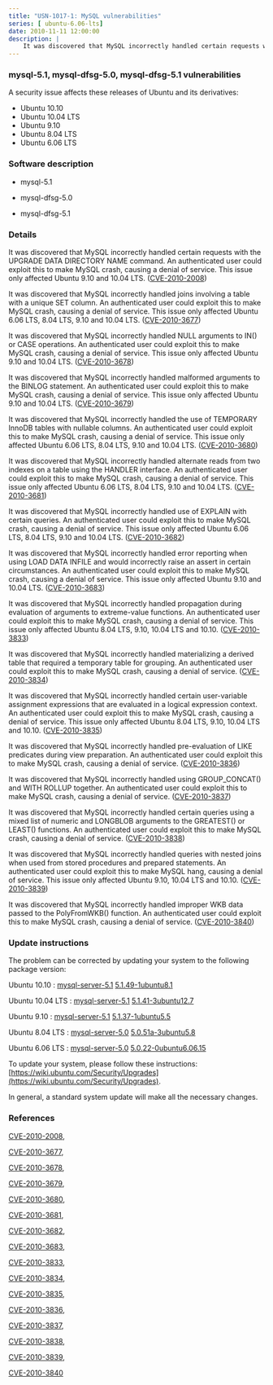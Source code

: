 ```yaml
---
title: "USN-1017-1: MySQL vulnerabilities"
series: [ ubuntu-6.06-lts]
date: 2010-11-11 12:00:00
description: |
    It was discovered that MySQL incorrectly handled certain requests with the UPGRADE DATA DIRECTORY NAME command. An authenticated user could exploit this to make MySQL crash, causing a denial of service. This issue only affected Ubuntu 9.10 and 10.04 LTS. ([CVE-2010-2008](http://people.ubuntu.com/~ubuntu-security/cve/CVE-2010-2008))
--- 
```

 
### mysql-5.1, mysql-dfsg-5.0, mysql-dfsg-5.1 vulnerabilities

A security issue affects these releases of Ubuntu and its derivatives:

* Ubuntu 10.10
* Ubuntu 10.04 LTS
* Ubuntu 9.10
* Ubuntu 8.04 LTS
* Ubuntu 6.06 LTS

### Software description

* mysql-5.1 

* mysql-dfsg-5.0 

* mysql-dfsg-5.1 

### Details

It was discovered that MySQL incorrectly handled certain requests with the UPGRADE DATA DIRECTORY NAME command. An authenticated user could exploit this to make MySQL crash, causing a denial of service. This issue only affected Ubuntu 9.10 and 10.04 LTS. ([CVE-2010-2008](http://people.ubuntu.com/~ubuntu-security/cve/CVE-2010-2008))

It was discovered that MySQL incorrectly handled joins involving a table with a unique SET column. An authenticated user could exploit this to make MySQL crash, causing a denial of service. This issue only affected Ubuntu 6.06 LTS, 8.04 LTS, 9.10 and 10.04 LTS. ([CVE-2010-3677](http://people.ubuntu.com/~ubuntu-security/cve/CVE-2010-3677))

It was discovered that MySQL incorrectly handled NULL arguments to IN() or CASE operations. An authenticated user could exploit this to make MySQL crash, causing a denial of service. This issue only affected Ubuntu 9.10 and 10.04 LTS. ([CVE-2010-3678](http://people.ubuntu.com/~ubuntu-security/cve/CVE-2010-3678))

It was discovered that MySQL incorrectly handled malformed arguments to the BINLOG statement. An authenticated user could exploit this to make MySQL crash, causing a denial of service. This issue only affected Ubuntu 9.10 and 10.04 LTS. ([CVE-2010-3679](http://people.ubuntu.com/~ubuntu-security/cve/CVE-2010-3679))

It was discovered that MySQL incorrectly handled the use of TEMPORARY InnoDB tables with nullable columns. An authenticated user could exploit this to make MySQL crash, causing a denial of service. This issue only affected Ubuntu 6.06 LTS, 8.04 LTS, 9.10 and 10.04 LTS. ([CVE-2010-3680](http://people.ubuntu.com/~ubuntu-security/cve/CVE-2010-3680))

It was discovered that MySQL incorrectly handled alternate reads from two indexes on a table using the HANDLER interface. An authenticated user could exploit this to make MySQL crash, causing a denial of service. This issue only affected Ubuntu 6.06 LTS, 8.04 LTS, 9.10 and 10.04 LTS. ([CVE-2010-3681](http://people.ubuntu.com/~ubuntu-security/cve/CVE-2010-3681))

It was discovered that MySQL incorrectly handled use of EXPLAIN with certain queries. An authenticated user could exploit this to make MySQL crash, causing a denial of service. This issue only affected Ubuntu 6.06 LTS, 8.04 LTS, 9.10 and 10.04 LTS. ([CVE-2010-3682](http://people.ubuntu.com/~ubuntu-security/cve/CVE-2010-3682))

It was discovered that MySQL incorrectly handled error reporting when using LOAD DATA INFILE and would incorrectly raise an assert in certain circumstances. An authenticated user could exploit this to make MySQL crash, causing a denial of service. This issue only affected Ubuntu 9.10 and 10.04 LTS. ([CVE-2010-3683](http://people.ubuntu.com/~ubuntu-security/cve/CVE-2010-3683))

It was discovered that MySQL incorrectly handled propagation during evaluation of arguments to extreme-value functions. An authenticated user could exploit this to make MySQL crash, causing a denial of service. This issue only affected Ubuntu 8.04 LTS, 9.10, 10.04 LTS and 10.10. ([CVE-2010-3833](http://people.ubuntu.com/~ubuntu-security/cve/CVE-2010-3833))

It was discovered that MySQL incorrectly handled materializing a derived table that required a temporary table for grouping. An authenticated user could exploit this to make MySQL crash, causing a denial of service. ([CVE-2010-3834](http://people.ubuntu.com/~ubuntu-security/cve/CVE-2010-3834))

It was discovered that MySQL incorrectly handled certain user-variable assignment expressions that are evaluated in a logical expression context. An authenticated user could exploit this to make MySQL crash, causing a denial of service. This issue only affected Ubuntu 8.04 LTS, 9.10, 10.04 LTS and 10.10. ([CVE-2010-3835](http://people.ubuntu.com/~ubuntu-security/cve/CVE-2010-3835))

It was discovered that MySQL incorrectly handled pre-evaluation of LIKE predicates during view preparation. An authenticated user could exploit this to make MySQL crash, causing a denial of service. ([CVE-2010-3836](http://people.ubuntu.com/~ubuntu-security/cve/CVE-2010-3836))

It was discovered that MySQL incorrectly handled using GROUP_CONCAT() and WITH ROLLUP together. An authenticated user could exploit this to make MySQL crash, causing a denial of service. ([CVE-2010-3837](http://people.ubuntu.com/~ubuntu-security/cve/CVE-2010-3837))

It was discovered that MySQL incorrectly handled certain queries using a mixed list of numeric and LONGBLOB arguments to the GREATEST() or LEAST() functions. An authenticated user could exploit this to make MySQL crash, causing a denial of service. ([CVE-2010-3838](http://people.ubuntu.com/~ubuntu-security/cve/CVE-2010-3838))

It was discovered that MySQL incorrectly handled queries with nested joins when used from stored procedures and prepared statements. An authenticated user could exploit this to make MySQL hang, causing a denial of service. This issue only affected Ubuntu 9.10, 10.04 LTS and 10.10. ([CVE-2010-3839](http://people.ubuntu.com/~ubuntu-security/cve/CVE-2010-3839))

It was discovered that MySQL incorrectly handled improper WKB data passed to the PolyFromWKB() function. An authenticated user could exploit this to make MySQL crash, causing a denial of service. ([CVE-2010-3840](http://people.ubuntu.com/~ubuntu-security/cve/CVE-2010-3840)) 

### Update instructions

The problem can be corrected by updating your system to the following package version:

Ubuntu 10.10
 : [mysql-server-5.1](https://launchpad.net/ubuntu/+source/mysql-5.1) <span> [5.1.49-1ubuntu8.1](https://launchpad.net/ubuntu/+source/mysql-5.1/5.1.49-1ubuntu8.1) </span> 

Ubuntu 10.04 LTS
 : [mysql-server-5.1](https://launchpad.net/ubuntu/+source/mysql-dfsg-5.1) <span> [5.1.41-3ubuntu12.7](https://launchpad.net/ubuntu/+source/mysql-dfsg-5.1/5.1.41-3ubuntu12.7) </span> 

Ubuntu 9.10
 : [mysql-server-5.1](https://launchpad.net/ubuntu/+source/mysql-dfsg-5.1) <span> [5.1.37-1ubuntu5.5](https://launchpad.net/ubuntu/+source/mysql-dfsg-5.1/5.1.37-1ubuntu5.5) </span> 

Ubuntu 8.04 LTS
 : [mysql-server-5.0](https://launchpad.net/ubuntu/+source/mysql-dfsg-5.0) <span> [5.0.51a-3ubuntu5.8](https://launchpad.net/ubuntu/+source/mysql-dfsg-5.0/5.0.51a-3ubuntu5.8) </span> 

Ubuntu 6.06 LTS
 : [mysql-server-5.0](https://launchpad.net/ubuntu/+source/mysql-dfsg-5.0) <span> [5.0.22-0ubuntu6.06.15](https://launchpad.net/ubuntu/+source/mysql-dfsg-5.0/5.0.22-0ubuntu6.06.15) </span> 

To update your system, please follow these instructions: [https://wiki.ubuntu.com/Security/Upgrades](https://wiki.ubuntu.com/Security/Upgrades).

In general, a standard system update will make all the necessary changes. 

### References

 [CVE-2010-2008](http://people.ubuntu.com/~ubuntu-security/cve/CVE-2010-2008), 

 [CVE-2010-3677](http://people.ubuntu.com/~ubuntu-security/cve/CVE-2010-3677), 

 [CVE-2010-3678](http://people.ubuntu.com/~ubuntu-security/cve/CVE-2010-3678), 

 [CVE-2010-3679](http://people.ubuntu.com/~ubuntu-security/cve/CVE-2010-3679), 

 [CVE-2010-3680](http://people.ubuntu.com/~ubuntu-security/cve/CVE-2010-3680), 

 [CVE-2010-3681](http://people.ubuntu.com/~ubuntu-security/cve/CVE-2010-3681), 

 [CVE-2010-3682](http://people.ubuntu.com/~ubuntu-security/cve/CVE-2010-3682), 

 [CVE-2010-3683](http://people.ubuntu.com/~ubuntu-security/cve/CVE-2010-3683), 

 [CVE-2010-3833](http://people.ubuntu.com/~ubuntu-security/cve/CVE-2010-3833), 

 [CVE-2010-3834](http://people.ubuntu.com/~ubuntu-security/cve/CVE-2010-3834), 

 [CVE-2010-3835](http://people.ubuntu.com/~ubuntu-security/cve/CVE-2010-3835), 

 [CVE-2010-3836](http://people.ubuntu.com/~ubuntu-security/cve/CVE-2010-3836), 

 [CVE-2010-3837](http://people.ubuntu.com/~ubuntu-security/cve/CVE-2010-3837), 

 [CVE-2010-3838](http://people.ubuntu.com/~ubuntu-security/cve/CVE-2010-3838), 

 [CVE-2010-3839](http://people.ubuntu.com/~ubuntu-security/cve/CVE-2010-3839), 

 [CVE-2010-3840](http://people.ubuntu.com/~ubuntu-security/cve/CVE-2010-3840)
 
